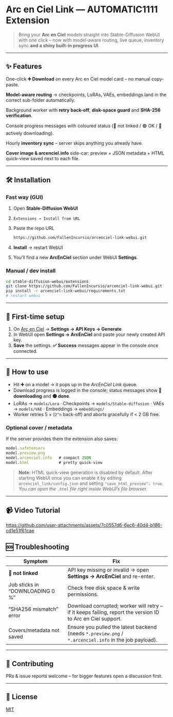 # Arc en Ciel Link — AUTOMATIC1111 Extension

> Bring your **Arc en Ciel** models straight into Stable-Diffusion WebUI with one click – now with model-aware routing, live queue, inventory sync **and a shiny built-in progress UI**.

---

## ✨ Features

One-click **➕ Download** on every Arc en Ciel model card – no manual copy-paste.

**Model-aware routing** → checkpoints, LoRAs, VAEs, embeddings land in the correct sub-folder automatically.

Background worker with **retry back-off**, **disk-space guard** and **SHA-256 verification**.

Console progress messages with coloured status (🔴 not linked / 🟢 OK / 🔵 actively downloading).

Hourly **inventory sync** – server skips anything you already have.

**Cover image & arcenciel.info** side-car: preview + JSON metadata + HTML quick-view saved next to each file.

---

## 🛠 Installation

### Fast way (GUI)

1. Open **Stable-Diffusion WebUI**  
2. `Extensions → Install from URL`  
3. Paste the repo URL

   ```bash
   https://github.com/FallenIncursio/arcenciel-link-webui.git
   ```

4. **Install** → restart WebUI  
5. You’ll find a new **ArcEnCiel** section under WebUI **Settings**.

### Manual / dev install

```bash
cd stable-diffusion-webui/extensions
git clone https://github.com/FallenIncursio/arcenciel-link-webui.git
pip install -r arcenciel-link-webui/requirements.txt
# restart webui
```

---

## 🔑 First-time setup

1. On [Arc en Ciel](https://arcenciel.io) → **Settings → API Keys → Generate**  
2. In WebUI open **Settings → ArcEnCiel** and paste your newly created API key.
3. **Save** the settings.  **✅ Success** messages appear in the console once connected.

---

## 🚀 How to use

* Hit **➕** on a model → it pops up in the *ArcEnCiel Link* queue.  
* Download progress is logged in the console; status messages show **🔵 downloading** and **🟢 done**.
* LoRAs → `models/Lora`   ·   Checkpoints → `models/Stable-diffusion`   ·   VAEs → `models/VAE`   ·   Embeddings → `embeddings/`  
* Worker retries 5 × (`2^n` back-off) and aborts gracefully if < 2 GB free.

### Optional cover / metadata

If the server provides them the extension also saves:

```js
model.safetensors
model.preview.png
model.arcenciel.info   # compact JSON
model.html             # pretty quick-view
```

> **Note:** HTML quick-view generation is disabled by default. After starting WebUI once you can enable it by editing `arcenciel_link/config.json` and setting `"save_html_preview": true`.
> *You can open the `.html` file right inside WebUI’s file browser.*

---

## 📹 Video Tutorial

https://github.com/user-attachments/assets/7c0557d6-6ec6-40d4-b186-cd1e51f61cae


## 🆘 Troubleshooting

| Symptom | Fix |
|---------|-----|
| **🔴 not linked** | API key missing or invalid → open **Settings → ArcEnCiel** and re-enter. |
| Job sticks in “DOWNLOADING 0 %” | Check free disk space & write permissions. |
| “SHA256 mismatch” error | Download corrupted; worker will retry – if it keeps failing, report the version ID to Arc en Ciel support. |
| Covers/metadata not saved | Ensure you pulled the latest backend (needs `*.preview.png` / `*.arcenciel.info` in the job payload). |

---

## 🤝 Contributing

PRs & issue reports welcome – for bigger features open a discussion first.

---

## 📜 License

[MIT](LICENSE)
